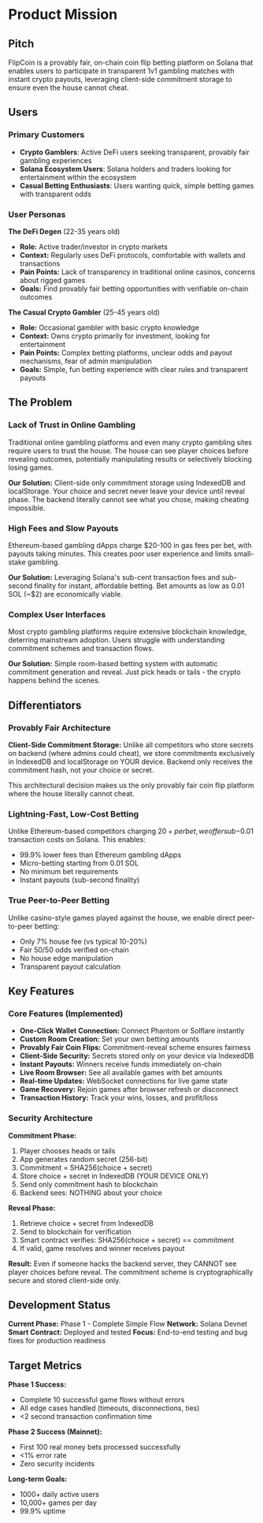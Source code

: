 # Product Mission

## Pitch

FlipCoin is a provably fair, on-chain coin flip betting platform on Solana that enables users to participate in transparent 1v1 gambling matches with instant crypto payouts, leveraging client-side commitment storage to ensure even the house cannot cheat.

## Users

### Primary Customers

- **Crypto Gamblers**: Active DeFi users seeking transparent, provably fair gambling experiences
- **Solana Ecosystem Users**: Solana holders and traders looking for entertainment within the ecosystem
- **Casual Betting Enthusiasts**: Users wanting quick, simple betting games with transparent odds

### User Personas

**The DeFi Degen** (22-35 years old)
- **Role:** Active trader/investor in crypto markets
- **Context:** Regularly uses DeFi protocols, comfortable with wallets and transactions
- **Pain Points:** Lack of transparency in traditional online casinos, concerns about rigged games
- **Goals:** Find provably fair betting opportunities with verifiable on-chain outcomes

**The Casual Crypto Gambler** (25-45 years old)
- **Role:** Occasional gambler with basic crypto knowledge
- **Context:** Owns crypto primarily for investment, looking for entertainment
- **Pain Points:** Complex betting platforms, unclear odds and payout mechanisms, fear of admin manipulation
- **Goals:** Simple, fun betting experience with clear rules and transparent payouts

## The Problem

### Lack of Trust in Online Gambling

Traditional online gambling platforms and even many crypto gambling sites require users to trust the house. The house can see player choices before revealing outcomes, potentially manipulating results or selectively blocking losing games.

**Our Solution:** Client-side only commitment storage using IndexedDB and localStorage. Your choice and secret never leave your device until reveal phase. The backend literally cannot see what you chose, making cheating impossible.

### High Fees and Slow Payouts

Ethereum-based gambling dApps charge $20-100 in gas fees per bet, with payouts taking minutes. This creates poor user experience and limits small-stake gambling.

**Our Solution:** Leveraging Solana's sub-cent transaction fees and sub-second finality for instant, affordable betting. Bet amounts as low as 0.01 SOL (~$2) are economically viable.

### Complex User Interfaces

Most crypto gambling platforms require extensive blockchain knowledge, deterring mainstream adoption. Users struggle with understanding commitment schemes and transaction flows.

**Our Solution:** Simple room-based betting system with automatic commitment generation and reveal. Just pick heads or tails - the crypto happens behind the scenes.

## Differentiators

### Provably Fair Architecture

**Client-Side Commitment Storage:** Unlike all competitors who store secrets on backend (where admins could cheat), we store commitments exclusively in IndexedDB and localStorage on YOUR device. Backend only receives the commitment hash, not your choice or secret.

This architectural decision makes us the only provably fair coin flip platform where the house literally cannot cheat.

### Lightning-Fast, Low-Cost Betting

Unlike Ethereum-based competitors charging $20+ per bet, we offer sub-$0.01 transaction costs on Solana. This enables:
- 99.9% lower fees than Ethereum gambling dApps
- Micro-betting starting from 0.01 SOL
- No minimum bet requirements
- Instant payouts (sub-second finality)

### True Peer-to-Peer Betting

Unlike casino-style games played against the house, we enable direct peer-to-peer betting:
- Only 7% house fee (vs typical 10-20%)
- Fair 50/50 odds verified on-chain
- No house edge manipulation
- Transparent payout calculation

## Key Features

### Core Features (Implemented)

- **One-Click Wallet Connection:** Connect Phantom or Solflare instantly
- **Custom Room Creation:** Set your own betting amounts
- **Provably Fair Coin Flips:** Commitment-reveal scheme ensures fairness
- **Client-Side Security:** Secrets stored only on your device via IndexedDB
- **Instant Payouts:** Winners receive funds immediately on-chain
- **Live Room Browser:** See all available games with bet amounts
- **Real-time Updates:** WebSocket connections for live game state
- **Game Recovery:** Rejoin games after browser refresh or disconnect
- **Transaction History:** Track your wins, losses, and profit/loss

### Security Architecture

**Commitment Phase:**
1. Player chooses heads or tails
2. App generates random secret (256-bit)
3. Commitment = SHA256(choice + secret)
4. Store choice + secret in IndexedDB (YOUR DEVICE ONLY)
5. Send only commitment hash to blockchain
6. Backend sees: NOTHING about your choice

**Reveal Phase:**
1. Retrieve choice + secret from IndexedDB
2. Send to blockchain for verification
3. Smart contract verifies: SHA256(choice + secret) == commitment
4. If valid, game resolves and winner receives payout

**Result:** Even if someone hacks the backend server, they CANNOT see player choices before reveal. The commitment scheme is cryptographically secure and stored client-side only.

## Development Status

**Current Phase:** Phase 1 - Complete Simple Flow
**Network:** Solana Devnet
**Smart Contract:** Deployed and tested
**Focus:** End-to-end testing and bug fixes for production readiness

## Target Metrics

**Phase 1 Success:**
- Complete 10 successful game flows without errors
- All edge cases handled (timeouts, disconnections, ties)
- <2 second transaction confirmation time

**Phase 2 Success (Mainnet):**
- First 100 real money bets processed successfully
- <1% error rate
- Zero security incidents

**Long-term Goals:**
- 1000+ daily active users
- 10,000+ games per day
- 99.9% uptime